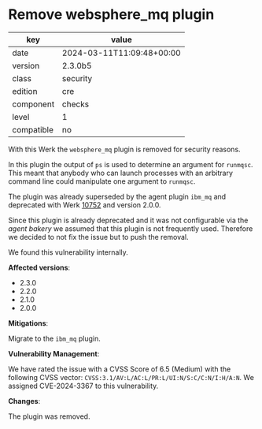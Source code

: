 [//]: # (werk v2)
# Remove websphere_mq plugin

key        | value
---------- | ---
date       | 2024-03-11T11:09:48+00:00
version    | 2.3.0b5
class      | security
edition    | cre
component  | checks
level      | 1
compatible | no

With this Werk the `websphere_mq` plugin is removed for security reasons.

In this plugin the output of `ps` is used to determine an argument for
`runmqsc`. This meant that anybody who can launch processes with an arbitrary
command line could manipulate one argument to `runmqsc`.

The plugin was already superseded by the agent plugin `ibm_mq` and deprecated with Werk [10752](https://checkmk.com/werk/10752) and version 2.0.0.

Since this plugin is already deprecated and it was not configurable via the
*agent bakery* we assumed that this plugin is not frequently used. Therefore we
decided to not fix the issue but to push the removal.

We found this vulnerability internally.

__Affected versions__:

* 2.3.0
* 2.2.0
* 2.1.0
* 2.0.0

__Mitigations__:

Migrate to the `ibm_mq` plugin.

__Vulnerability Management__:

We have rated the issue with a CVSS Score of 6.5 (Medium) with the following CVSS vector: `CVSS:3.1/AV:L/AC:L/PR:L/UI:N/S:C/C:N/I:H/A:N`.
We assigned CVE-2024-3367 to this vulnerability.

__Changes__:

The plugin was removed.
